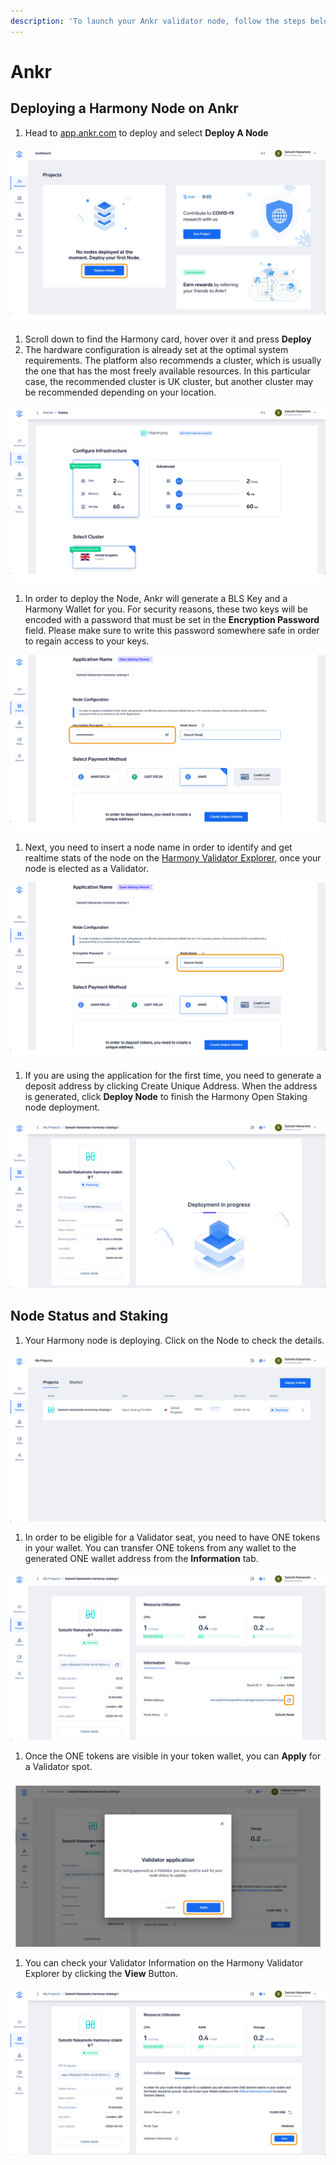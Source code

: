 ```yaml
---
description: 'To launch your Ankr validator node, follow the steps below.'
---
```


# Ankr

## Deploying a Harmony Node on Ankr

1. Head to [app.ankr.com](http://app.ankr.com/) to deploy and select **Deploy A Node**

![](../../.gitbook/assets/image-92.png)

1. Scroll down to find the Harmony card, hover over it and press **Deploy**
2. The hardware configuration is already set at the optimal system requirements. The platform also recommends a cluster, which is usually the one that has the most freely available resources. In this particular case, the recommended cluster is UK cluster, but another cluster may be recommended depending on your location.

![](../../.gitbook/assets/image-95.png)

1. In order to deploy the Node, Ankr will generate a BLS Key and a Harmony Wallet for you. For security reasons, these two keys will be encoded with a password that must be set in the **Encryption Password** field. Please make sure to write this password somewhere safe in order to regain access to your keys.

![](../../.gitbook/assets/image-141.png)

1. Next, you need to insert a node name in order to identify and get realtime stats of the node on the [Harmony Validator Explorer](https://staking.harmony.one/validators), once your node is elected as a Validator.

![](../../.gitbook/assets/image-33%20%281%29.png)

1. If you are using the application for the first time, you need to generate a deposit address by clicking Create Unique Address. When the address is generated, click **Deploy Node** to finish the Harmony Open Staking node deployment.

![](../../.gitbook/assets/image-67.png)

## Node Status and Staking

1. Your Harmony node is deploying. Click on the Node to check the details.

![](../../.gitbook/assets/image-71.png)

1. In order to be eligible for a Validator seat, you need to have ONE tokens in your wallet. You can transfer ONE tokens from any wallet to the generated ONE wallet address from the **Information** tab.

![](../../.gitbook/assets/image-139.png)

1. Once the ONE tokens are visible in your token wallet, you can **Apply** for a Validator spot.

![](../../.gitbook/assets/image-148.png)

1. You can check your Validator Information on the Harmony Validator Explorer by clicking the **View** Button.

![](../../.gitbook/assets/image-138.png)

